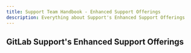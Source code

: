 ```yaml
---
title: Support Team Handbook - Enhanced Support Offerings
description: Everything about Support's Enhanced Support Offerings
---
```


## GitLab Support's Enhanced Support Offerings